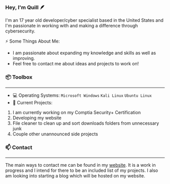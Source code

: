 ### Hey, I'm Quill 🪶
I'm an 17 year old developer/cyber specialist based in the United States and I'm passionate in working with and making a difference through cybersecurity.

⚡ Some Things About Me:
- I am passionate about expanding my knowledge and skills as well as improving.
- Feel free to contact me about ideas and projects to work on!


### 📦 Toolbox
---
- 💻 Operating Systems: `Microsoft Windows` `Kali Linux` `Ubuntu Linux`
- 🔭 Current Projects:
1. I am currently working on my Comptia Security+ Certification
2. Developing my website
3. File cleaner to clean up and sort downloads folders from unnecessary junk
4. Couple other unannounced side projects



### 📫 Contact
---
The main ways to contact me can be found in my [website](elijahbixby.com "qu1ll's Website"). It is a work in progress and I intend for there to be an included list of my projects. I also am looking into starting a blog which will be hosted on my website.


<!--
**qu1ll/qu1ll** is a ✨ _special_ ✨ repository because its `README.md` (this file) appears on your GitHub profile.

Here are some ideas to get you started:

- 🔭 I’m currently working on ...
- 🌱 I’m currently learning ...
- 👯 I’m looking to collaborate on ...
- 🤔 I’m looking for help with ...
- 💬 Ask me about ...
- 📫 How to reach me: ...
- 😄 Pronouns: ...
- ⚡ Fun fact: ...
-->
